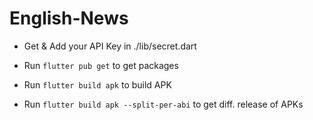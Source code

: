 # English-News

* Get & Add your API Key in ./lib/secret.dart

* Run `flutter pub get` to get packages
* Run `flutter build apk` to build APK 
* Run `flutter build apk --split-per-abi` to get diff. release of APKs

